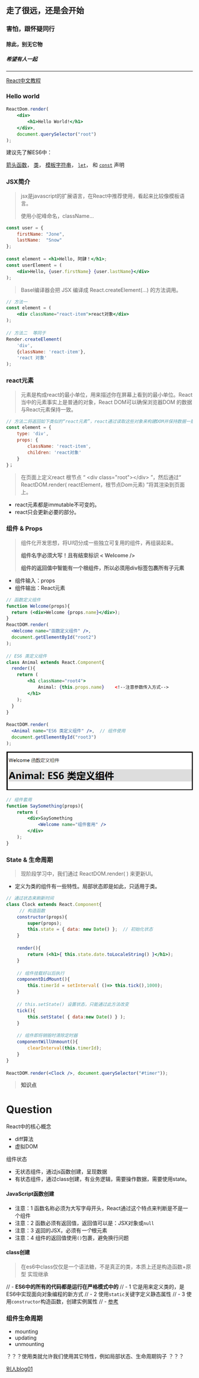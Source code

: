 ## 走了很远，还是会开始

### 害怕，跟怀疑同行

#### 除此，别无它物

##### 希望有人一起

------



[React中文教程](https://react.docschina.org/docs/hello-world.html)

### Hello world

```jsx
ReactDom.render(
    <div>
        <h1>Hello World!</h1>
    </div>,
    document.querySelector("root")
);
```

建议先了解ES6中：

[箭头函数](https://developer.mozilla.org/en-US/docs/Web/JavaScript/Reference/Functions/Arrow_functions)， [类](https://developer.mozilla.org/en-US/docs/Web/JavaScript/Reference/Classes)， [模板字符串](https://developer.mozilla.org/en/docs/Web/JavaScript/Reference/Template_literals)， [`let`](https://developer.mozilla.org/en-US/docs/Web/JavaScript/Reference/Statements/let)， 和 [`const`](https://developer.mozilla.org/en-US/docs/Web/JavaScript/Reference/Statements/const) 声明 

### JSX简介

> jsx是javascript的扩展语言，在React中推荐使用，看起来比较像模板语言。
>
> 使用小驼峰命名，className...

```jsx
const user = {
    firstName: "Jone",
    lastName:  "Snow"
};

const element = <h1>Hello, 阿肆！</h1>;
const userElement = (
    <div>Hello, {user.firstName} {user.lastName}</div>
);
```

> Basel编译器会把 JSX 编译成 React.createElement(...) 的方法调用。

```jsx
// 方法一
const element = (
    <div className="react-item">react对象</div>
);

// 方法二  等同于
Render.createElement(
    'div',
    {className: 'react-item'},
    'react 对象'
);
```

### react元素

> 元素是构成react的最小单位，用来描述你在屏幕上看到的最小单位。React当中的元素事实上是普通的对象，React DOM可以确保浏览器DOM 的数据与React元素保持一致。

```jsx
// 方法二将返回如下类似的“react元素”，react通过读取这些对象来构建DOM并保持数据一致；
const element = {
    type: 'div',
    props: {
        className: 'react-item',
        children: 'react对象'
    }
}；
```

> 在页面上定义react 根节点 “ \<div class="root"\>\</div\> ”，然后通过“ ReactDOM.render( reactElement，根节点Dom元素) ”将其渲染到页面上。

- react元素都是immutable不可变的。
- react只会更新必要的部分。

### 组件 & Props

> 组件化开发思想，将UI切分成一些独立可复用的组件，再组装起来。
>
> **组件名字必须大写！且有结束标识 \< Welcome  /\>**
>
> **组件的返回值中智能有一个根组件，所以必须用div标签包裹所有子元素**

- 组件输入：props
- 组件输出：React元素

```jsx
// 函数定义组件
function Welcome(props){
  return (<div>Welcome {props.name}</div>);
}
ReactDOM.render(
  <Welcome name="函数定义组件" />,
  document.getElementById("root2")
);

// ES6 类定义组件
class Animal extends React.Component{
  render(){
    return (
        <h1 className="root4">
            Animal: {this.props.name}    <!--注意参数传入方式-->
        </h1>
    );
  }
}

ReactDOM.render(
  <Animal name="ES6 类定义组件" />,  // 组件使用
  document.getElementById("root3")
);
```

![两种组件定义使用结果](./assets/react定义组件.PNG)

```jsx
// 组件套用
function SaySomething(props){
    return (
        <div>SaySomething
            <Welcome name="组件套用" />
        </div>
    );
}
```

### State & 生命周期

> 现阶段学习中，我们通过 ReactDOM.render( ) 来更新UI。

- 定义为类的组件有一些特性。局部状态即是如此，只适用于类。

```jsx
// 通过状态来刷新时间
class Clock extends React.Component{
     // 构造函数
    constructor(props){    
        super(props);
        this.state = { data: new Date() };  // 初始化状态
    }
    
    render(){
        return (<h1>{ this.state.date.toLocaleString() }</h1>);
    }
    
    // 组件挂载好以后执行
    componentDidMount(){     
        this.timerId = setInterval( ()=> this.tick(),1000);
    }
    
    // this.setState() 设置状态，只能通过此方法改变
    tick(){             
        this.setState( { data:new Date() } );
    }
    
    // 组件即将销毁时清除定时器
    componentWillUnmount(){   
        clearInterval(this.timerId);
    }
}

ReactDOM.render(<Clock />, document.querySelector("#timer"));
```

> **知识点**
>
> 

# Question

React中的核心概念

- diff算法
- 虚拟DOM

组件状态

- 无状态组件，通过js函数创建，呈现数据
- 有状态组件，通过class创建，有业务逻辑，需要操作数据，需要使用state。

#### JavaScript函数创建

- 注意：1 函数名称必须为大写字母开头，React通过这个特点来判断是不是一个组件
- 注意：2 函数必须有返回值，返回值可以是：JSX对象或`null`
- 注意：3 返回的JSX，必须有*一个*根元素
- 注意：4 组件的返回值使用`()`包裹，避免换行问题

#### class创建

> 在es6中class仅仅是一个语法糖，不是真正的类，本质上还是构造函数+原型 实现继承

// - **ES6中的所有的代码都是运行在严格模式中的**
// - 1 它是用来定义类的，是ES6中实现面向对象编程的新方式
// - 2 使用`static`关键字定义静态属性
// - 3 使用`constructor`构造函数，创建实例属性
// - [参考](http://es6.ruanyifeng.com/#docs/class)

### 组件生命周期

- mounting
- updating
- unmounting

？？？使用类就允许我们使用其它特性，例如局部状态、生命周期钩子 ？？？

[别人blog01](https://segmentfault.com/a/1190000012921279)

















###### 